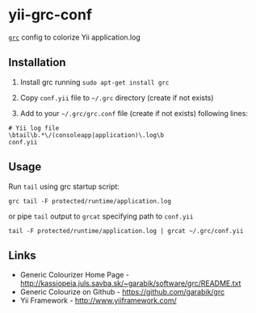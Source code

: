 # yii-grc-conf

[`grc`](https://github.com/garabik/grc) config to colorize Yii application.log 

## Installation

1. Install grc running `sudo apt-get install grc`

2. Copy `conf.yii` file to `~/.grc` directory (create if not exists)

3. Add to your `~/.grc/grc.conf` file (create if not exists) following lines:

```
# Yii log file
\btail\b.*\/(consoleapp|application)\.log\b
conf.yii
```

## Usage

Run `tail` using grc startup script:

```Shell
grc tail -F protected/runtime/application.log
```

or pipe `tail` output to `grcat` specifying path to `conf.yii`

```Shell
tail -F protected/runtime/application.log | grcat ~/.grc/conf.yii
```

## Links

* Generic Colourizer Home Page - http://kassiopeia.juls.savba.sk/~garabik/software/grc/README.txt
* Generic Colourize on Github - https://github.com/garabik/grc
* Yii Framework - http://www.yiiframework.com/